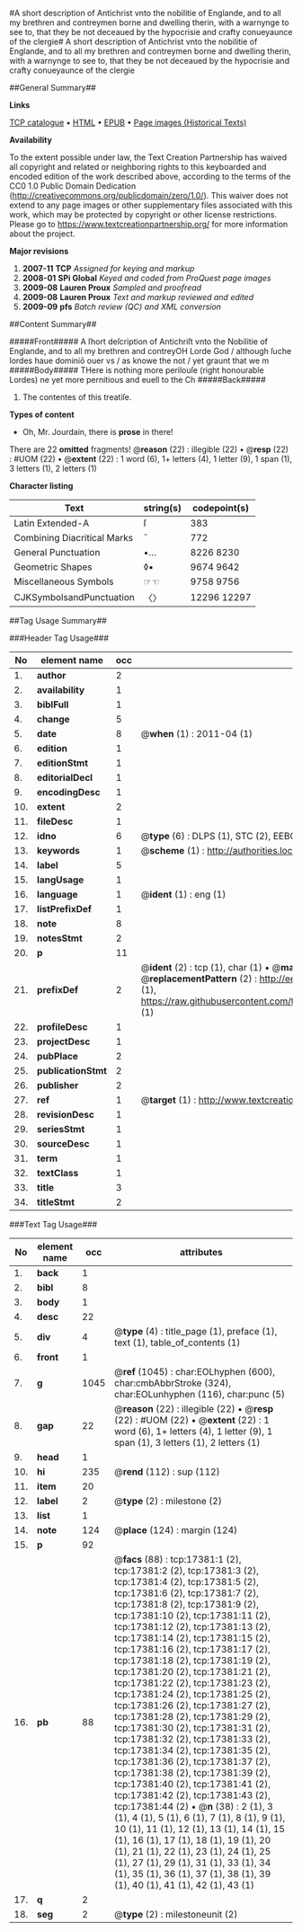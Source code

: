 #A short description of Antichrist vnto the nobilitie of Englande, and to all my brethren and contreymen borne and dwelling therin, with a warnynge to see to, that they be not deceaued by the hypocrisie and crafty conueyaunce of the clergie#
A short description of Antichrist vnto the nobilitie of Englande, and to all my brethren and contreymen borne and dwelling therin, with a warnynge to see to, that they be not deceaued by the hypocrisie and crafty conueyaunce of the clergie

##General Summary##

**Links**

[TCP catalogue](http://www.ota.ox.ac.uk/tcp/)  • 
[HTML](http://tei.it.ox.ac.uk/tcp/Texts-HTML/free/A20/A20307.html)  • 
[EPUB](http://tei.it.ox.ac.uk/tcp/Texts-EPUB/free/A20/A20307.epub) • 
[Page images (Historical Texts)](https://historicaltexts.jisc.ac.uk/eebo-99852078e)

**Availability**

To the extent possible under law, the Text Creation Partnership has waived all copyright and related or neighboring rights to this keyboarded and encoded edition of the work described above, according to the terms of the CC0 1.0 Public Domain Dedication (http://creativecommons.org/publicdomain/zero/1.0/). This waiver does not extend to any page images or other supplementary files associated with this work, which may be protected by copyright or other license restrictions. Please go to https://www.textcreationpartnership.org/ for more information about the project.

**Major revisions**

1. __2007-11__ __TCP__ *Assigned for keying and markup*
1. __2008-01__ __SPi Global__ *Keyed and coded from ProQuest page images*
1. __2009-08__ __Lauren Proux__ *Sampled and proofread*
1. __2009-08__ __Lauren Proux__ *Text and markup reviewed and edited*
1. __2009-09__ __pfs__ *Batch review (QC) and XML conversion*

##Content Summary##

#####Front#####
A ſhort deſcription of Antichriſt vnto the Nobilitie of Englande, and to all my brethren and contreyOH Lorde God / although ſuche lordes haue dominiō ouer vs / as knowe the not / yet graunt that we m
#####Body#####
THere is nothing more perilouſe (right honourable Lordes) ne yet more pernitious and euell to the Ch
#####Back#####

1. The contentes of this treatiſe.

**Types of content**

  * Oh, Mr. Jourdain, there is **prose** in there!

There are 22 **omitted** fragments! 
 @__reason__ (22) : illegible (22)  •  @__resp__ (22) : #UOM (22)  •  @__extent__ (22) : 1 word (6), 1+ letters (4), 1 letter (9), 1 span (1), 3 letters (1), 2 letters (1)

**Character listing**


|Text|string(s)|codepoint(s)|
|---|---|---|
|Latin Extended-A|ſ|383|
|Combining             Diacritical Marks|̄|772|
|General Punctuation|•…|8226 8230|
|Geometric Shapes|◊▪|9674 9642|
|Miscellaneous Symbols|☞☜|9758 9756|
|CJKSymbolsandPunctuation|〈〉|12296 12297|

##Tag Usage Summary##

###Header Tag Usage###

|No|element name|occ|attributes|
|---|---|---|---|
|1.|__author__|2||
|2.|__availability__|1||
|3.|__biblFull__|1||
|4.|__change__|5||
|5.|__date__|8| @__when__ (1) : 2011-04 (1)|
|6.|__edition__|1||
|7.|__editionStmt__|1||
|8.|__editorialDecl__|1||
|9.|__encodingDesc__|1||
|10.|__extent__|2||
|11.|__fileDesc__|1||
|12.|__idno__|6| @__type__ (6) : DLPS (1), STC (2), EEBO-CITATION (1), PROQUEST (1), VID (1)|
|13.|__keywords__|1| @__scheme__ (1) : http://authorities.loc.gov/ (1)|
|14.|__label__|5||
|15.|__langUsage__|1||
|16.|__language__|1| @__ident__ (1) : eng (1)|
|17.|__listPrefixDef__|1||
|18.|__note__|8||
|19.|__notesStmt__|2||
|20.|__p__|11||
|21.|__prefixDef__|2| @__ident__ (2) : tcp (1), char (1)  •  @__matchPattern__ (2) : ([0-9\-]+):([0-9IVX]+) (1), (.+) (1)  •  @__replacementPattern__ (2) : http://eebo.chadwyck.com/downloadtiff?vid=$1&page=$2 (1), https://raw.githubusercontent.com/textcreationpartnership/Texts/master/tcpchars.xml#$1 (1)|
|22.|__profileDesc__|1||
|23.|__projectDesc__|1||
|24.|__pubPlace__|2||
|25.|__publicationStmt__|2||
|26.|__publisher__|2||
|27.|__ref__|1| @__target__ (1) : http://www.textcreationpartnership.org/docs/. (1)|
|28.|__revisionDesc__|1||
|29.|__seriesStmt__|1||
|30.|__sourceDesc__|1||
|31.|__term__|1||
|32.|__textClass__|1||
|33.|__title__|3||
|34.|__titleStmt__|2||


###Text Tag Usage###

|No|element name|occ|attributes|
|---|---|---|---|
|1.|__back__|1||
|2.|__bibl__|8||
|3.|__body__|1||
|4.|__desc__|22||
|5.|__div__|4| @__type__ (4) : title_page (1), preface (1), text (1), table_of_contents (1)|
|6.|__front__|1||
|7.|__g__|1045| @__ref__ (1045) : char:EOLhyphen (600), char:cmbAbbrStroke (324), char:EOLunhyphen (116), char:punc (5)|
|8.|__gap__|22| @__reason__ (22) : illegible (22)  •  @__resp__ (22) : #UOM (22)  •  @__extent__ (22) : 1 word (6), 1+ letters (4), 1 letter (9), 1 span (1), 3 letters (1), 2 letters (1)|
|9.|__head__|1||
|10.|__hi__|235| @__rend__ (112) : sup (112)|
|11.|__item__|20||
|12.|__label__|2| @__type__ (2) : milestone (2)|
|13.|__list__|1||
|14.|__note__|124| @__place__ (124) : margin (124)|
|15.|__p__|92||
|16.|__pb__|88| @__facs__ (88) : tcp:17381:1 (2), tcp:17381:2 (2), tcp:17381:3 (2), tcp:17381:4 (2), tcp:17381:5 (2), tcp:17381:6 (2), tcp:17381:7 (2), tcp:17381:8 (2), tcp:17381:9 (2), tcp:17381:10 (2), tcp:17381:11 (2), tcp:17381:12 (2), tcp:17381:13 (2), tcp:17381:14 (2), tcp:17381:15 (2), tcp:17381:16 (2), tcp:17381:17 (2), tcp:17381:18 (2), tcp:17381:19 (2), tcp:17381:20 (2), tcp:17381:21 (2), tcp:17381:22 (2), tcp:17381:23 (2), tcp:17381:24 (2), tcp:17381:25 (2), tcp:17381:26 (2), tcp:17381:27 (2), tcp:17381:28 (2), tcp:17381:29 (2), tcp:17381:30 (2), tcp:17381:31 (2), tcp:17381:32 (2), tcp:17381:33 (2), tcp:17381:34 (2), tcp:17381:35 (2), tcp:17381:36 (2), tcp:17381:37 (2), tcp:17381:38 (2), tcp:17381:39 (2), tcp:17381:40 (2), tcp:17381:41 (2), tcp:17381:42 (2), tcp:17381:43 (2), tcp:17381:44 (2)  •  @__n__ (38) : 2 (1), 3 (1), 4 (1), 5 (1), 6 (1), 7 (1), 8 (1), 9 (1), 10 (1), 11 (1), 12 (1), 13 (1), 14 (1), 15 (1), 16 (1), 17 (1), 18 (1), 19 (1), 20 (1), 21 (1), 22 (1), 23 (1), 24 (1), 25 (1), 27 (1), 29 (1), 31 (1), 33 (1), 34 (1), 35 (1), 36 (1), 37 (1), 38 (1), 39 (1), 40 (1), 41 (1), 42 (1), 43 (1)|
|17.|__q__|2||
|18.|__seg__|2| @__type__ (2) : milestoneunit (2)|
